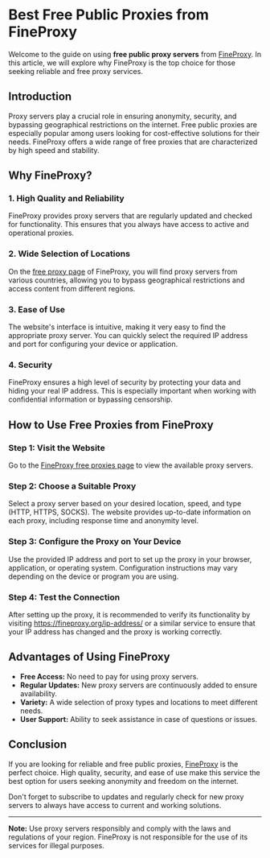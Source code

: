 # Best Free Public Proxies from FineProxy

Welcome to the guide on using **free public proxy servers** from [FineProxy](https://fineproxy.org/free-proxy/). In this article, we will explore why FineProxy is the top choice for those seeking reliable and free proxy services.

## Introduction

Proxy servers play a crucial role in ensuring anonymity, security, and bypassing geographical restrictions on the internet. Free public proxies are especially popular among users looking for cost-effective solutions for their needs. FineProxy offers a wide range of free proxies that are characterized by high speed and stability.

## Why FineProxy?

### 1. **High Quality and Reliability**

FineProxy provides proxy servers that are regularly updated and checked for functionality. This ensures that you always have access to active and operational proxies.

### 2. **Wide Selection of Locations**

On the [free proxy page](https://fineproxy.org/free-proxy/) of FineProxy, you will find proxy servers from various countries, allowing you to bypass geographical restrictions and access content from different regions.

### 3. **Ease of Use**

The website's interface is intuitive, making it very easy to find the appropriate proxy server. You can quickly select the required IP address and port for configuring your device or application.

### 4. **Security**

FineProxy ensures a high level of security by protecting your data and hiding your real IP address. This is especially important when working with confidential information or bypassing censorship.

## How to Use Free Proxies from FineProxy

### Step 1: Visit the Website

Go to the [FineProxy free proxies page](https://fineproxy.org/free-proxy/) to view the available proxy servers.

### Step 2: Choose a Suitable Proxy

Select a proxy server based on your desired location, speed, and type (HTTP, HTTPS, SOCKS). The website provides up-to-date information on each proxy, including response time and anonymity level.

### Step 3: Configure the Proxy on Your Device

Use the provided IP address and port to set up the proxy in your browser, application, or operating system. Configuration instructions may vary depending on the device or program you are using.

### Step 4: Test the Connection

After setting up the proxy, it is recommended to verify its functionality by visiting https://fineproxy.org/ip-address/  or a similar service to ensure that your IP address has changed and the proxy is working correctly.

## Advantages of Using FineProxy

- **Free Access:** No need to pay for using proxy servers.
- **Regular Updates:** New proxy servers are continuously added to ensure availability.
- **Variety:** A wide selection of proxy types and locations to meet different needs.
- **User Support:** Ability to seek assistance in case of questions or issues.

## Conclusion

If you are looking for reliable and free public proxies, [FineProxy](https://fineproxy.org/free-proxy/) is the perfect choice. High quality, security, and ease of use make this service the best option for users seeking anonymity and freedom on the internet.

Don't forget to subscribe to updates and regularly check for new proxy servers to always have access to current and working solutions.

---

**Note:** Use proxy servers responsibly and comply with the laws and regulations of your region. FineProxy is not responsible for the use of its services for illegal purposes.
